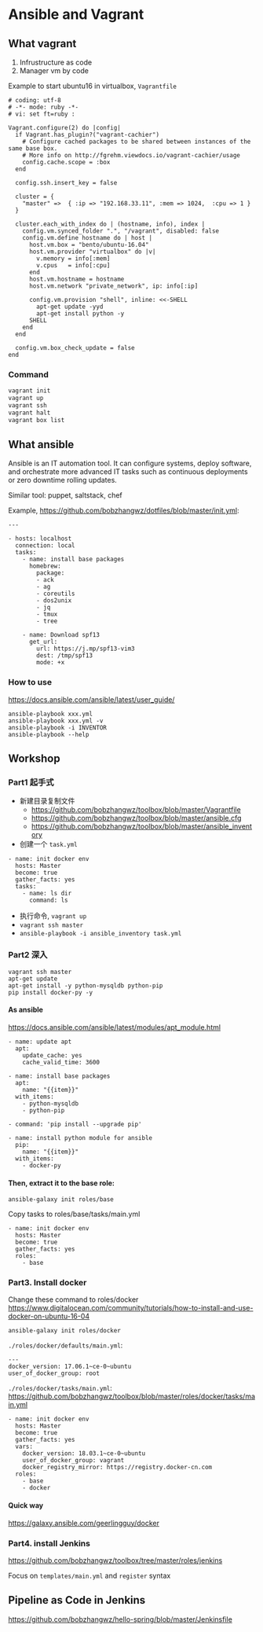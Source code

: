 # Ansible and Vagrant

## What vagrant

1. Infrustructure as code
2. Manager vm by code

Example to start ubuntu16 in virtualbox, `Vagrantfile`
```
# coding: utf-8
# -*- mode: ruby -*-
# vi: set ft=ruby :

Vagrant.configure(2) do |config|
  if Vagrant.has_plugin?("vagrant-cachier")
    # Configure cached packages to be shared between instances of the same base box.
    # More info on http://fgrehm.viewdocs.io/vagrant-cachier/usage
    config.cache.scope = :box
  end

  config.ssh.insert_key = false

  cluster = {
    "master" =>  { :ip => "192.168.33.11", :mem => 1024,  :cpu => 1 }
  }

  cluster.each_with_index do | (hostname, info), index |
    config.vm.synced_folder ".", "/vagrant", disabled: false
    config.vm.define hostname do | host |
      host.vm.box = "bento/ubuntu-16.04"
      host.vm.provider "virtualbox" do |v|
        v.memory = info[:mem]
        v.cpus   = info[:cpu]
      end
      host.vm.hostname = hostname
      host.vm.network "private_network", ip: info[:ip]

      config.vm.provision "shell", inline: <<-SHELL
        apt-get update -yyd
        apt-get install python -y
      SHELL
    end
  end

  config.vm.box_check_update = false
end
```

### Command

```bash
vagrant init
vagrant up
vagrant ssh
vagrant halt
vagrant box list
```

## What ansible

Ansible is an IT automation tool. It can configure systems, deploy software, and orchestrate more advanced IT tasks such as continuous deployments or zero downtime rolling updates.

Similar tool: puppet, saltstack, chef

Example, https://github.com/bobzhangwz/dotfiles/blob/master/init.yml:
```
---

- hosts: localhost
  connection: local
  tasks:
    - name: install base packages
      homebrew:
        package:
        - ack
        - ag
        - coreutils
        - dos2unix
        - jq
        - tmux
        - tree

    - name: Download spf13
      get_url:
        url: https://j.mp/spf13-vim3
        dest: /tmp/spf13
        mode: +x
```

### How to use

https://docs.ansible.com/ansible/latest/user_guide/

```
ansible-playbook xxx.yml
ansible-playbook xxx.yml -v
ansible-playbook -i INVENTOR
ansible-playbook --help
```

## Workshop

### Part1 起手式

* 新建目录复制文件
  * https://github.com/bobzhangwz/toolbox/blob/master/Vagrantfile
  * https://github.com/bobzhangwz/toolbox/blob/master/ansible.cfg
  * https://github.com/bobzhangwz/toolbox/blob/master/ansible_inventory
* 创建一个 `task.yml`
```
- name: init docker env
  hosts: Master
  become: true
  gather_facts: yes
  tasks:
    - name: ls dir
      command: ls
```

* 执行命令, `vagrant up`
* `vagrant ssh master`
* `ansible-playbook -i ansible_inventory task.yml`

### Part2 深入

```
vagrant ssh master
apt-get update
apt-get install -y python-mysqldb python-pip
pip install docker-py -y
```

#### As ansible

https://docs.ansible.com/ansible/latest/modules/apt_module.html
```
- name: update apt
  apt:
    update_cache: yes
    cache_valid_time: 3600

- name: install base packages
  apt:
    name: "{{item}}"
  with_items:
    - python-mysqldb
    - python-pip

- command: 'pip install --upgrade pip'

- name: install python module for ansible
  pip:
    name: "{{item}}"
  with_items:
    - docker-py
```

#### Then, extract it to the base role:

```
ansible-galaxy init roles/base
```
Copy tasks to roles/base/tasks/main.yml
```
- name: init docker env
  hosts: Master
  become: true
  gather_facts: yes
  roles:
    - base
```

### Part3. Install docker

Change these command to roles/docker
https://www.digitalocean.com/community/tutorials/how-to-install-and-use-docker-on-ubuntu-16-04

```
ansible-galaxy init roles/docker
```

`./roles/docker/defaults/main.yml`:
```
---
docker_version: 17.06.1~ce-0~ubuntu
user_of_docker_group: root
```

`./roles/docker/tasks/main.yml`: https://github.com/bobzhangwz/toolbox/blob/master/roles/docker/tasks/main.yml

```
- name: init docker env
  hosts: Master
  become: true
  gather_facts: yes
  vars:
    docker_version: 18.03.1~ce-0~ubuntu
    user_of_docker_group: vagrant
    docker_registry_mirror: https://registry.docker-cn.com
  roles:
    - base
    - docker
```

#### Quick way

https://galaxy.ansible.com/geerlingguy/docker

### Part4. install Jenkins

https://github.com/bobzhangwz/toolbox/tree/master/roles/jenkins

Focus on `templates/main.yml` and `register` syntax

## Pipeline as Code in Jenkins

https://github.com/bobzhangwz/hello-spring/blob/master/Jenkinsfile
